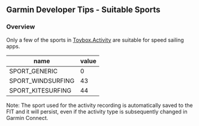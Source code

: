 ## Garmin Developer Tips - Suitable Sports

### Overview

Only a few of the sports in [Toybox.Activity](https://developer.garmin.com/connect-iq/api-docs/Toybox/Activity.html#Sport-module) are suitable for speed sailing apps.

| name              | value |
| ----------------- | ----- |
| SPORT_GENERIC     | 0     |
| SPORT_WINDSURFING | 43    |
| SPORT_KITESURFING | 44    |

Note: The sport used for the activity recording is automatically saved to the FIT and it will persist, even if the activity type is subsequently changed in Garmin Connect.

